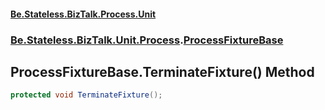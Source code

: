 #### [Be.Stateless.BizTalk.Process.Unit](README.md 'README')
### [Be.Stateless.BizTalk.Unit.Process](Be.Stateless.BizTalk.Unit.Process.md 'Be.Stateless.BizTalk.Unit.Process').[ProcessFixtureBase](ProcessFixtureBase.md 'Be.Stateless.BizTalk.Unit.Process.ProcessFixtureBase')

## ProcessFixtureBase.TerminateFixture() Method

```csharp
protected void TerminateFixture();
```